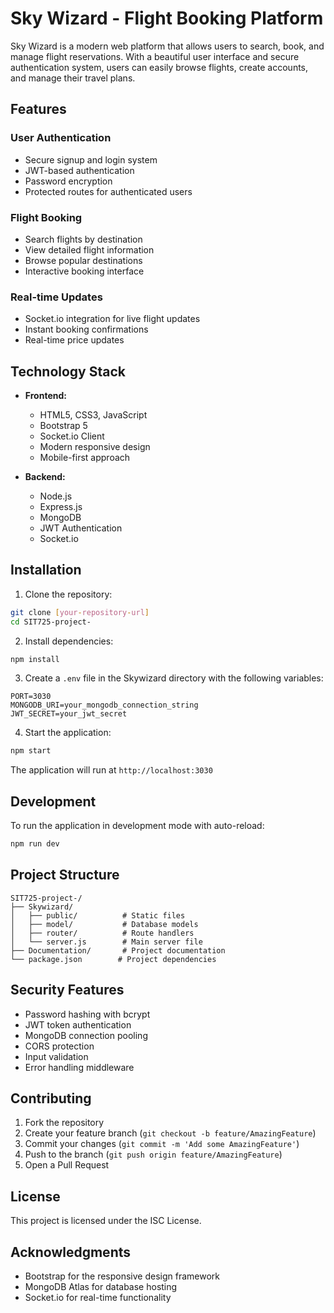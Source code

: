 # Sky Wizard - Flight Booking Platform

Sky Wizard is a modern web platform that allows users to search, book, and manage flight reservations. With a beautiful user interface and secure authentication system, users can easily browse flights, create accounts, and manage their travel plans.

## Features

### User Authentication
- Secure signup and login system
- JWT-based authentication
- Password encryption
- Protected routes for authenticated users

### Flight Booking
- Search flights by destination
- View detailed flight information
- Browse popular destinations
- Interactive booking interface

### Real-time Updates
- Socket.io integration for live flight updates
- Instant booking confirmations
- Real-time price updates

## Technology Stack

- **Frontend:**
  - HTML5, CSS3, JavaScript
  - Bootstrap 5
  - Socket.io Client
  - Modern responsive design
  - Mobile-first approach

- **Backend:**
  - Node.js
  - Express.js
  - MongoDB
  - JWT Authentication
  - Socket.io

## Installation

1. Clone the repository:
```bash
git clone [your-repository-url]
cd SIT725-project-
```

2. Install dependencies:
```bash
npm install
```

3. Create a `.env` file in the Skywizard directory with the following variables:
```env
PORT=3030
MONGODB_URI=your_mongodb_connection_string
JWT_SECRET=your_jwt_secret
```

4. Start the application:
```bash
npm start
```

The application will run at `http://localhost:3030`

## Development

To run the application in development mode with auto-reload:
```bash
npm run dev
```

## Project Structure

```
SIT725-project-/
├── Skywizard/
│   ├── public/          # Static files
│   ├── model/           # Database models
│   ├── router/          # Route handlers
│   └── server.js        # Main server file
├── Documentation/       # Project documentation
└── package.json        # Project dependencies
```

## Security Features

- Password hashing with bcrypt
- JWT token authentication
- MongoDB connection pooling
- CORS protection
- Input validation
- Error handling middleware

## Contributing

1. Fork the repository
2. Create your feature branch (`git checkout -b feature/AmazingFeature`)
3. Commit your changes (`git commit -m 'Add some AmazingFeature'`)
4. Push to the branch (`git push origin feature/AmazingFeature`)
5. Open a Pull Request

## License

This project is licensed under the ISC License.

## Acknowledgments

- Bootstrap for the responsive design framework
- MongoDB Atlas for database hosting
- Socket.io for real-time functionality

